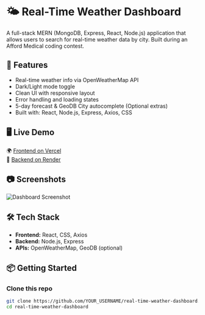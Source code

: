 # 🌤️ Real-Time Weather Dashboard

A full-stack MERN (MongoDB, Express, React, Node.js) application that allows users to search for real-time weather data by city. Built during an Afford Medical coding contest.

## 🚀 Features

- Real-time weather info via OpenWeatherMap API
- Dark/Light mode toggle
- Clean UI with responsive layout
- Error handling and loading states
- 5-day forecast & GeoDB City autocomplete (Optional extras)
- Built with: React, Node.js, Express, Axios, CSS

## 🖥️ Live Demo

🌍 [Frontend on Vercel](https://your-vercel-link.vercel.app)  
🔗 [Backend on Render](https://your-render-api.onrender.com)

## 📷 Screenshots

![Dashboard Screenshot](./screenshot.png)

## 🛠️ Tech Stack

- **Frontend:** React, CSS, Axios
- **Backend:** Node.js, Express
- **APIs:** OpenWeatherMap, GeoDB (optional)

## 📦 Getting Started

### Clone this repo

```bash
git clone https://github.com/YOUR_USERNAME/real-time-weather-dashboard.git
cd real-time-weather-dashboard

